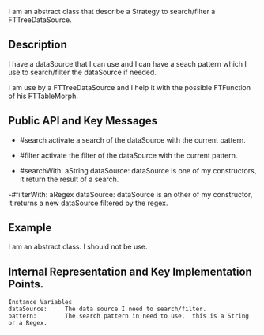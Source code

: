 I am an abstract class that describe a Strategy to search/filter a FTTreeDataSource.

Description
----------------------

I have a dataSource that I can use and I can have a seach pattern which I use to search/filter the dataSource if needed.

I am use by a FTTreeDataSource and I help it with the possible FTFunction of his FTTableMorph. 

Public API and Key Messages
----------------------

- #search    	activate a search of the dataSource with the current pattern.
	
- #filter    	activate the filter of the dataSource with the current pattern.
	
- #searchWith: aString dataSource: dataSource 	is one of my constructors, it return the result of a search.

-#filterWith: aRegex dataSource: dataSource 	is an other of my constructor, it returns a new dataSource filtered by the regex. 
	
Example
----------------------

I am an abstract class. I should not be use.
 
Internal Representation and Key Implementation Points.
----------------------

    Instance Variables
	dataSource:		The data source I need to search/filter.
	pattern:		The search pattern in need to use,  this is a String or a Regex.
